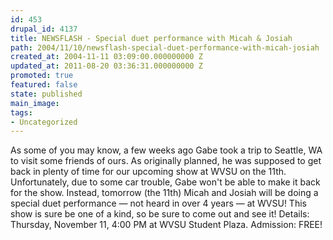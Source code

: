 ```yaml
---
id: 453
drupal_id: 4137
title: NEWSFLASH - Special duet performance with Micah & Josiah
path: 2004/11/10/newsflash-special-duet-performance-with-micah-josiah
created_at: 2004-11-11 03:09:00.000000000 Z
updated_at: 2011-08-20 03:36:31.000000000 Z
promoted: true
featured: false
state: published
main_image: 
tags:
- Uncategorized
---
```

As some of you may know, a few weeks ago Gabe took a trip to Seattle, WA to visit some friends of ours. As originally planned, he was supposed to get back in plenty of time for our upcoming show at WVSU on the 11th. Unfortunately, due to some car trouble, Gabe won't be able to make it back for the show. Instead, tomorrow (the 11th) Micah and Josiah will be doing a special duet performance — not heard in over 4 years — at WVSU! This show is sure be one of a kind, so be sure to come out and see it! Details: Thursday, November 11, 4:00 PM at WVSU Student Plaza. Admission: FREE!
